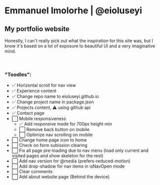 # Emmanuel Imolorhe | @eioluseyi

## My portfolio website

Honestly, I can't really pick out what the inspiration for this site was, but I know it's based on a lot of exposure to beautiful UI and a very imaginative mind.
<br />  
<br />

### "Toodles":

- ✅ Horizontal scroll for nav view
- ✅ Experience content
- ✅ Change repo name to eioluseyi.github.io
- ✅ Change project name in package.json
- ✅ Projects content, ⚠️ using github api
- ✅ Contact page
- ⬜️ Mobile responsiveness
  - ✅ Add responsive mode for 700px height min
  - ⬜️ Remove back button on mobile
  - ⬜️ Optimize nav scrolling on mobile
- ⬜️ Change home page icon to home
- ⬜️ Check on form subission clearing
- ⬜️ Fix all page pre-loading due to nav menu (load only current and visited pages and show skeleton for the rest)
- ⬜️ Add nav version for @media (prefers-reduced-motion)
- ⬜️ Add drop-shadow for nav items in isNavOpen mode
- ⬜️ Clear comments
- ⬜️ Add about website page (Behind the device)
  <br />
  <br />

